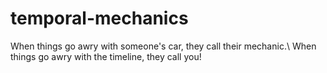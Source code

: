 # temporal-mechanics

When things go awry with someone's car, they call their mechanic.\ 
When things go awry with the timeline, they call you!
